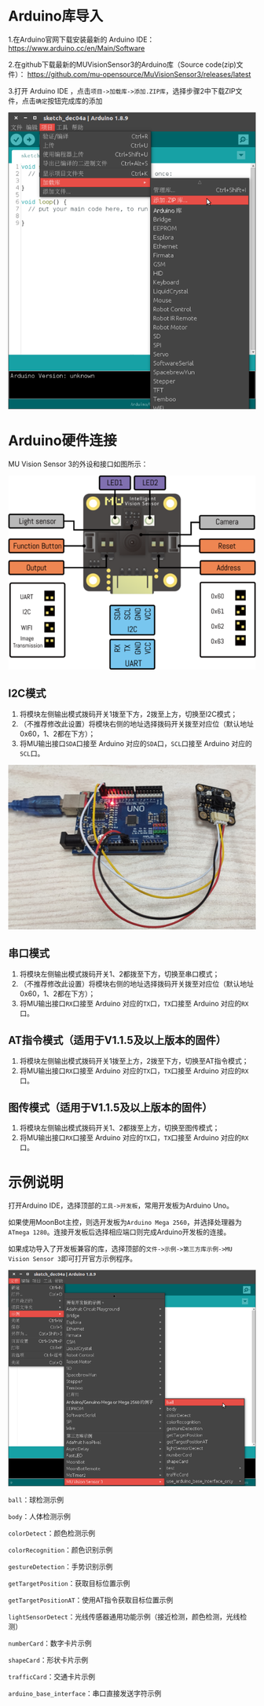 # Arduino库导入

1.在Arduino官网下载安装最新的 Arduino IDE：
<https://www.arduino.cc/en/Main/Software>

2.在github下载最新的MUVisionSensor3的Arduino库（Source code(zip)文件）：
<https://github.com/mu-opensource/MuVisionSensor3/releases/latest>

3.打开 Arduino IDE ，点击`项目->加载库->添加.ZIP库`，选择步骤2中下载ZIP文件，点击`确定`按钮完成库的添加

![](./images/MU3_Arduine_IDE_add_library.png)

# Arduino硬件连接

MU Vision Sensor 3的外设和接口如图所示：

![](./images/MUVS3_pinout.png)

## I2C模式

1. 将模块左侧输出模式拨码开关1拨至下方，2拨至上方，切换至I2C模式；
2. （不推荐修改此设置）将模块右侧的地址选择拨码开关拨至对应位（默认地址0x60，1、2都在下方）；
3. 将MU输出接口`SDA`口接至 Arduino 对应的`SDA`口，`SCL`口接至 Arduino 对应的`SCL`口。

![](./images/MUVS3_Arduino_connect.png)

## 串口模式

1. 将模块左侧输出模式拨码开关1、2都拨至下方，切换至串口模式；
2. （不推荐修改此设置）将模块右侧的地址选择拨码开关拨至对应位（默认地址0x60，1、2都在下方）；
3. 将MU输出接口`RX`口接至 Arduino 对应的`TX`口，`TX`口接至 Arduino 对应的`RX`口。

## AT指令模式（适用于V1.1.5及以上版本的固件）

1. 将模块左侧输出模式拨码开关1拨至上方，2拨至下方，切换至AT指令模式；
2. 将MU输出接口`RX`口接至 Arduino 对应的`TX`口，`TX`口接至 Arduino 对应的`RX`口。

## 图传模式（适用于V1.1.5及以上版本的固件）

1. 将模块左侧输出模式拨码开关1、2都拨至上方，切换至图传模式；
2. 将MU输出接口`RX`口接至 Arduino 对应的`TX`口，`TX`口接至 Arduino 对应的`RX`口。

# 示例说明

打开Arduino IDE，选择顶部的`工具->开发板`，常用开发板为Arduino Uno。

如果使用MoonBot主控，则选开发板为`Arduino Mega 2560`，并选择处理器为`ATmega 1280`。连接开发板后选择相应端口则完成Arduino开发板的连接。

如果成功导入了开发板兼容的库，选择顶部的`文件->示例->第三方库示例->MU Vision Sensor 3`即可打开官方示例程序。

![](./images/MUVS3_Arduino_library.png)

`ball`：球检测示例

`body`：人体检测示例

`colorDetect`：颜色检测示例

`colorRecognition`：颜色识别示例

`gestureDetection`：手势识别示例

`getTargetPosition`：获取目标位置示例

`getTargetPositionAT`：使用AT指令获取目标位置示例

`lightSensorDetect`：光线传感器通用功能示例（接近检测，颜色检测，光线检测）

`numberCard`：数字卡片示例

`shapeCard`：形状卡片示例

`trafficCard`：交通卡片示例

`arduino_base_interface`：串口直接发送字符示例

